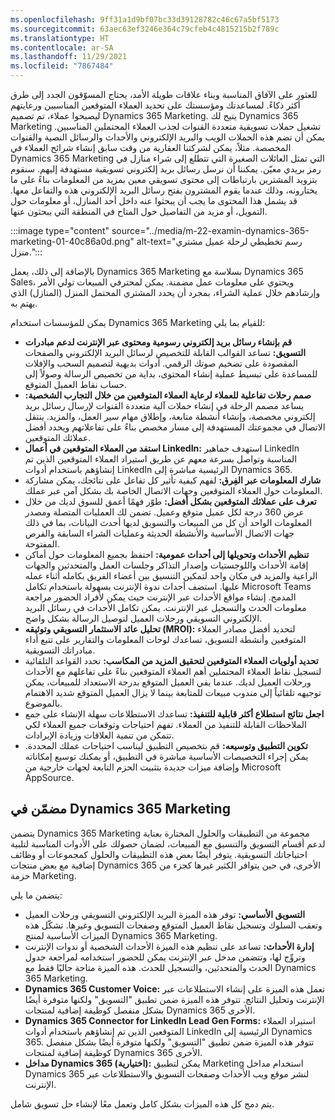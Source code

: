```yaml
---
ms.openlocfilehash: 9ff31a1d9bf07bc33d39128782c46c67a5bf5173
ms.sourcegitcommit: 63aec63ef3246e364c79cfeb4c4815215b2f789c
ms.translationtype: HT
ms.contentlocale: ar-SA
ms.lasthandoff: 11/29/2021
ms.locfileid: "7867484"
---
```

للعثور على الآفاق المناسبة وبناء علاقات طويلة الأمد، يحتاج المسوّقون الجدد إلى طرق أكثر ذكاءً. لمساعدتك ومؤسستك على تحديد العملاء المتوقعين المناسبين ورعايتهم ليصبحوا عملاء، تم تصميم Dynamics 365 Marketing. يتيح لك Dynamics 365 Marketing تشغيل حملات تسويقية متعددة القنوات لجذب العملاء المحتملين المناسبين. يمكن أن تضم هذه الحملات الويب والبريد الإلكتروني والأحداث والرسائل النصية والقنوات المخصصة. مثلاً، يمكن لشركتنا العقارية من وقت سابق إنشاء شرائح العملاء في Dynamics 365 Marketing التي تمثل العائلات الصغيرة التي تتطلع إلى شراء منازل في رمز بريدي معيّن. يمكننا أن نرسل رسائل بريد إلكتروني تسويقية مستهدفة إليهم. سنقوم بتزويد المشترين بارتباطات إلى محتوى تسويقي معين بمزيد من المعلومات بناءً على ما يختارونه، وذلك عندما يقوم المشترون بفتح رسائل البريد الإلكتروني هذه والتفاعل معها. قد يشمل هذا المحتوى ما يجب أن يبحثوا عنه داخل أحد المنازل، أو معلومات حول التمويل، أو مزيد من التفاصيل حول المتاح في المنطقة التي يبحثون عنها.

:::image type="content" source="../media/m-22-examin-dynamics-365-marketing-01-40c86a0d.png" alt-text="رسم تخطيطي لرحلة عميل مشتري منزل.":::


بالإضافة إلى ذلك، يعمل Dynamics 365 Marketing بسلاسة مع Dynamics 365 Sales، ويحتوي على معلومات عمل مضمنة. يمكن لمحترفي المبيعات تولي الأمر وإرشادهم خلال عملية الشراء، بمجرد أن يحدد المشتري المحتمل المنزل (المنازل) الذي يهتم به.

يمكن للمؤسسات استخدام Dynamics 365 Marketing للقيام بما يلي:

 -  **قم بإنشاء رسائل بريد إلكتروني رسومية ومحتوى عبر الإنترنت لدعم مبادرات التسويق:** تساعد القوالب القابلة للتخصيص لرسائل البريد الإلكتروني والصفحات المقصودة على تضخيم صوتك الرقمي. أدوات بديهية لتصميم السحب والإفلات للمساعدة على تبسيط عملية إنشاء المحتوى، بداية من تخصيص الرسالة وصولاً إلى حساب نقاط العميل المتوقع.
 -  **صمم رحلات تفاعلية للعملاء لرعاية العملاء المتوقعين من خلال التجارب الشخصية:** يساعد مصمم الرحلة في إنشاء حملات آلية متعددة القنوات لإرسال رسائل بريد إلكتروني مخصصة، وإنشاء أنشطة متابعة، وإطلاق مهام سير العمل، والمزيد. ينتقل الاتصال في مجموعتك المستهدفة إلى مسار مخصص بناءً على تفاعلاتهم ويحدد أفضل عملائك المتوقعين.
 -  **استفد من العملاء المتوقعين في أعمال LinkedIn:** استهدف جماهير LinkedIn المناسبة وتواصل بسرعة معهم عن طريق استيراد العملاء المتوقعين الذين تم إنشاؤهم باستخدام أدوات LinkedIn الرئيسية مباشرة إلى Dynamics 365.
 -  **شارك المعلومات عبر الفِرق:** لفهم كيفية تأثير كل تفاعل على نتائجك، يمكن مشاركة المعلومات حول العملاء المتوقعين وجهات الاتصال الخاصة بك بشكل آمن عبر عملك.
 -  **تعرف على عملائك المتوقعين بشكل أفضل:** طوّر فهمًا أعمق للسوق لديك من خلال عرض 360 درجة لكل عميل متوقع وعميل. تضمن لك العمليات المتصلة ومصدر المعلومات الواحد أن كل من المبيعات والتسويق لديها أحدث البيانات، بما في ذلك جهات الاتصال الأساسية والأنشطة الحديثة وعمليات الشراء السابقة والفرص المفتوحة.
 -  **تنظيم الأحداث وتحويلها إلى أحداث عمومية:** احتفظ بجميع المعلومات حول أماكن إقامة الأحداث واللوجستيات وإصدار التذاكر وجلسات العمل والمتحدثين والجهات الراعية والمزيد في مكان واحد لتمكين التنسيق بين أعضاء الفريق بكامله أثناء عمله عليها. استضف أحداث ندوة الإنترنت بسهولة باستخدام تكامل Microsoft Teams المدمج. إنشاء مواقع الأحداث عبر الإنترنت حيث يمكن لأفراد الحضور مراجعة معلومات الحدث والتسجيل عبر الإنترنت. يمكن تكامل الأحداث في رسائل البريد الإلكتروني التسويقي ورحلات العميل لتوصيل الرسالة بشكل واضح.
 -  **تحليل عائد الاستثمار التسويقي وتوثيقه (MROI):** لتحديد أفضل مصادر العملاء المتوقعين وأنشطة التسويق، تساعدك لوحات المعلومات والتقارير على تتبع أداء مبادراتك التسويقية.
 -  **تحديد أولويات العملاء المتوقعين لتحقيق المزيد من المكاسب:** تحدد القواعد التلقائية لتسجيل نقاط العملاء المحتملين أهم العملاء المتوقعين بناءً على تفاعلهم مع الأحداث ورحلات العميل لديك. عندما يفي العميل المتوقع بدرجة الاستعداد للمبيعات، يمكن توجيهه تلقائياً إلى مندوب مبيعات للمتابعة بينما لا يزال العميل المتوقع شديد الاهتمام بالموضوع.
 -  **اجعل نتائج استطلاع أكثر قابلية للتنفيذ:** تساعدك الاستطلاعات سهلة الإنشاء على جمع الملاحظات القابلة للتنفيذ من العملاء. تفهم احتياجات وتوقعات جميع العملاء لكي تتمكن من تنمية العلاقات وزيادة الإيرادات.
 -  **تكوين التطبيق وتوسيعه:** قم بتخصيص التطبيق ليناسب احتياجات عملك المحددة. يمكن إجراء التخصيصات الأساسية مباشرة في التطبيق، أو يمكنك توسيع إمكاناته وإضافة ميزات جديدة بتثبيت الحزم التابعة لجهات خارجية من Microsoft AppSource.

## 

## <a name="included-with-dynamics-365-marketing"></a>**مضمّن في Dynamics 365 Marketing**

يتضمن Dynamics 365 Marketing مجموعة من التطبيقات والحلول المختارة بعناية لدعم أقسام التسويق والتنسيق مع المبيعات، لضمان حصولك على الأدوات المناسبة لتلبية احتياجاتك التسويقية. يتوفر أيضًا بعض هذه التطبيقات والحلول كمجموعات أو وظائف إضافية مع بعض منتجات Dynamics 365 الأخرى، في حين يتوافر الكثير غيرها كجزء من حزمة Marketing.

يتضمن ما يلي:

 -  **التسويق الأساسي:** توفر هذه الميزة البريد الإلكتروني التسويقي ورحلات العميل وتعقب السلوك وتسجيل نقاط العميل المتوقع وصفحات التسويق وغيرها. تشكّل هذه الميزات الأساسية لمنتج Dynamics 365 Marketing.
 -  **إدارة الأحداث:** تساعد على تنظيم هذه الميزة الأحداث الشخصية أو ندوات الإنترنت وتروِّج لها، وتتضمن مدخل عبر الإنترنت يمكن للحضور استخدامه لمراجعة جدول الحدث والمتحدثين، والتسجيل للحدث. هذه الميزة متاحة حاليًا فقط مع Dynamics 365 Marketing.
 -  **Dynamics 365 Customer Voice:** تعمل هذه الميزة على إنشاء الاستطلاعات عبر الإنترنت وتحليل النتائج. تتوفر هذه الميزة ضمن تطبيق "التسويق" ولكنها متوفرة أيضًا بشكل منفصل كوظيفة إضافية لمنتجات Dynamics 365 الأخرى.
 -  **Dynamics 365 Connector for LinkedIn Lead Gen Forms:** استيراد العملاء المتوقعين الذين تم إنشاؤهم باستخدام أدوات LinkedIn الرئيسية إلى Dynamics 365. تتوفر هذه الميزة ضمن تطبيق "التسويق" ولكنها متوفرة أيضًا بشكل منفصل كوظيفة إضافية لمنتجات Dynamics 365 الأخرى.
 -  **مداخل Dynamics 365 (اختيارية):** يمكن لتطبيق Marketing استخدام مداخل Dynamics 365 لنشر موقع ويب الأحداث وصفحات التسويق والاستطلاعات عبر الإنترنت.

يتم دمج كل هذه الميزات بشكل كامل وتعمل معًا لإنشاء حل تسويق شامل.

